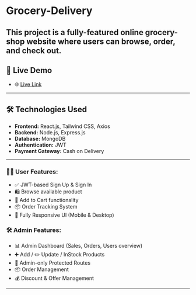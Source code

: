 # Grocery-Delivery


This project is a fully-featured online grocery-shop website where users can browse, order, and check out.
---

## 🚀 Live Demo

- 🌐 [Live Link](https://grocery-delivery-68rd.vercel.app)

---

## 🛠️ Technologies Used

- **Frontend:** React.js, Tailwind CSS, Axios
- **Backend:** Node.js, Express.js
- **Database:** MongoDB
- **Authentication:** JWT
- **Payment Gateway:** Cash on Delivery

---

### 🧑‍💼 User Features:

- ✅ JWT-based Sign Up & Sign In
- 🛍️ Browse available product
- 🛒 Add to Cart functionality
- 📦 Order Tracking System
- 📱 Fully Responsive UI (Mobile & Desktop)

### 🛠️ Admin Features:

- 📊 Admin Dashboard (Sales, Orders, Users overview)
- ➕ Add / ✏️ Update /  InStock  Products
- 🔐 Admin-only Protected Routes
- 📦 Order Management
- 💰 Discount & Offer Management
---

